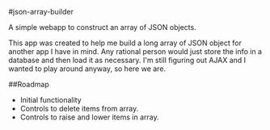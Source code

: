 #json-array-builder


A simple webapp to construct an array of JSON objects.

This app was created to help me build a long array of JSON object for another app I have in mind. Any rational person would just store the info in a database and then load it as necessary. I'm still figuring out AJAX and I wanted to play around anyway, so here we are.

##Roadmap
* Initial functionality
* Controls to delete items from array.
* Controls to raise and lower items in array.
